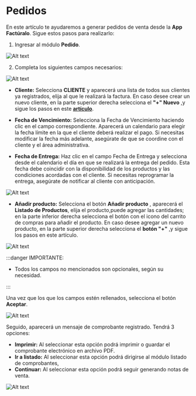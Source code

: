 # Pedidos

En este artículo te ayudaremos a generar pedidos de venta desde la **App Factúralo**. Sigue estos pasos para realizarlo:

1. Ingresar al módulo **Pedido**.

![Alt text](img/pedido.jpeg)

2. Completa los siguientes campos necesarios:

![Alt text](img/pedido1.jpg)

- **Cliente:** Selecciona **CLIENTE** y aparecerá una lista de todos sus clientes ya registrados, elija al que le realizará la factura. En caso desee crear un nuevo cliente, en la parte superior derecha selecciona el **"+" Nuevo** ,y sigue los pasos en este **[artículo](https://fastura.github.io/documentacion/clientes/Clientes-creacion-individual)**.

- **Fecha de Vencimiento:** Selecciona la Fecha de Vencimiento haciendo clic en el campo correspondiente. Aparecerá un calendario para elegir la fecha límite en la que el cliente deberá realizar el pago. Si necesitas modificar la fecha más adelante, asegúrate de que se coordine con el cliente y el área administrativa.

- **Fecha de Entrega:** Haz clic en el campo Fecha de Entrega y selecciona desde el calendario el día en que se realizará la entrega del pedido. Esta fecha debe coincidir con la disponibilidad de los productos y las condiciones acordadas con el cliente. Si necesitas reprogramar la entrega, asegúrate de notificar al cliente con anticipación.

![Alt text](img/app4.jpeg)

- **Añadir producto:** Selecciona el botón **Añadir producto** , aparecerá el **Listado de Productos**, elija el producto,puede agregar las cantidades; en la parte inferior derecha selecciona el botón con el icono del carrito de compras para añadir el producto. En caso desee agregar un nuevo producto, en la parte superior derecha selecciona el **botón "+"** ,y sigue los pasos en este artículo.

![Alt text](img/app6.jpeg)

:::danger IMPORTANTE:

- Todos los campos no mencionados son opcionales, según su necesidad.

:::

Una vez que los que los campos estén rellenados, selecciona el botón **Aceptar**.

![Alt text](img/pedido2.jpg)

Seguido, aparecerá un mensaje de comprobante registrado. Tendrá 3 opciones:

- **Imprimir:** Al seleccionar esta opción podrá imprimir o guardar el comprobante electrónico en archivo PDF.
- **Ir a listado:** Al seleccionar esta opción podrá dirigirse al módulo listado de comprobantes,
- **Continuar:** Al seleccionar esta opción podrá seguir generando notas de venta.

![Alt text](img/pedido3.jpg)